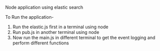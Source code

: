 Node application using elastic search

To Run the application-
1) Run the elastic.js first in a terminal using node
2) Run pub.js in another terminal using node
3) Now run the main.js in different terminal to get the event logging and perform different functions

